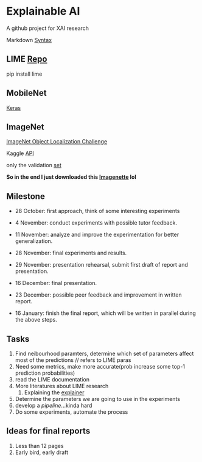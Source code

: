 # Explainable AI
A github project for XAI research

Markdown [Syntax](https://www.markdownguide.org/basic-syntax/#links)
## LIME [Repo](https://github.com/marcotcr/lime)
pip install lime

## MobileNet
[Keras](https://keras.io/api/applications/mobilenet/)

## ImageNet

[ImageNet Object Localization Challenge](https://www.kaggle.com/competitions/imagenet-object-localization-challenge/data)

Kaggle [API](https://github.com/Kaggle/kaggle-api)

only the validation [set](https://www.kaggle.com/code/fbernuy/download-validation-set) 

**So in the end I just downloaded this [Imagenette](https://s3.amazonaws.com/fast-ai-imageclas/imagenette2-320.tgz) lol**

## Milestone

- 28 October: first approach, think of some interesting experiments
- 4 November: conduct experiments with possible tutor feedback.
- 11 November: analyze and improve the experimentation for better generalization.
- 28 November: final experiments and results.

- 29 November: presentation rehearsal, submit first draft of report and presentation.
- 16 December: final presentation.
- 23 December: possible peer feedback and improvement in written report.
- 16 January: finish the final report, which will be written in parallel during the above steps.

## Tasks
1. Find neibourhood paramters, determine which set of parameters affect most of the predictions // refers to LIME paras
1. Need some metrics, make more accurate(prob increase some top-1 prediction probabilities)
1. read the LIME documentation
1. More literatures about LIME research
    1. Explaining the [explainer](http://proceedings.mlr.press/v108/garreau20a/garreau20a.pdf)
1. Determine the parameters we are going to use in the experiments
1. develop a *pipeline*...kinda hard
1. Do some experiments, automate the process

## Ideas for final reports
1. Less than 12 pages
1. Early bird, early draft
